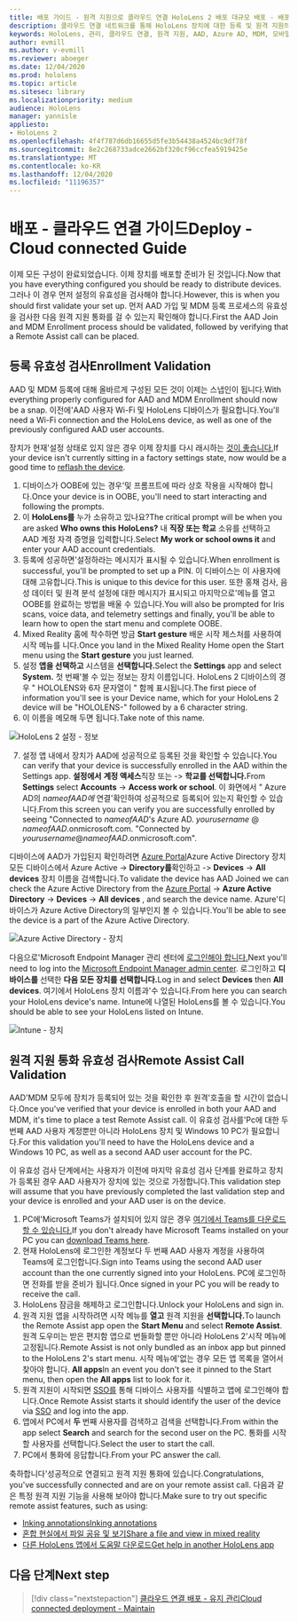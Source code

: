```yaml
---
title: 배포 가이드 - 원격 지원으로 클라우드 연결 HoloLens 2 배포 대규모 배포 - 배포
description: 클라우드 연결 네트워크를 통해 HoloLens 장치에 대한 등록 및 원격 지원의 유효성을 검사하는 방법
keywords: HoloLens, 관리, 클라우드 연결, 원격 지원, AAD, Azure AD, MDM, 모바일 장치 관리
author: evmill
ms.author: v-evmill
ms.reviewer: aboeger
ms.date: 12/04/2020
ms.prod: hololens
ms.topic: article
ms.sitesec: library
ms.localizationpriority: medium
audience: HoloLens
manager: yannisle
appliesto:
- HoloLens 2
ms.openlocfilehash: 4f4f787d6db16655d5fe3b54438a4524bc9df78f
ms.sourcegitcommit: 8e2c268733adce2662bf320cf96ccfea5919425e
ms.translationtype: MT
ms.contentlocale: ko-KR
ms.lasthandoff: 12/04/2020
ms.locfileid: "11196357"
---
```

# <span data-ttu-id="aad64-104">배포 - 클라우드 연결 가이드</span><span class="sxs-lookup"><span data-stu-id="aad64-104">Deploy - Cloud connected Guide</span></span>

<span data-ttu-id="aad64-105">이제 모든 구성이 완료되었습니다. 이제 장치를 배포할 준비가 된 것입니다.</span><span class="sxs-lookup"><span data-stu-id="aad64-105">Now that you have everything configured you should be ready to distribute devices.</span></span> <span data-ttu-id="aad64-106">그러나 이 경우 먼저 설정의 유효성을 검사해야 합니다.</span><span class="sxs-lookup"><span data-stu-id="aad64-106">However, this is when you should first validate your set up.</span></span> <span data-ttu-id="aad64-107">먼저 AAD 가입 및 MDM 등록 프로세스의 유효성을 검사한 다음 원격 지원 통화를 걸 수 있는지 확인해야 합니다.</span><span class="sxs-lookup"><span data-stu-id="aad64-107">First the AAD Join and MDM Enrollment process should be validated, followed by verifying that a Remote Assist call can be placed.</span></span>

## <span data-ttu-id="aad64-108">등록 유효성 검사</span><span class="sxs-lookup"><span data-stu-id="aad64-108">Enrollment Validation</span></span>

<span data-ttu-id="aad64-109">AAD 및 MDM 등록에 대해 올바르게 구성된 모든 것이 이제는 스냅인이 됩니다.</span><span class="sxs-lookup"><span data-stu-id="aad64-109">With everything properly configured for AAD and MDM Enrollment should now be a snap.</span></span> <span data-ttu-id="aad64-110">이전에&#39;AAD 사용자 Wi-Fi 및 HoloLens 디바이스가 필요합니다.</span><span class="sxs-lookup"><span data-stu-id="aad64-110">You&#39;ll need a Wi-Fi connection and the HoloLens device, as well as one of the previously configured AAD user accounts.</span></span>

<span data-ttu-id="aad64-111">장치가 현재&#39;설정 상태로 있지 않은 경우 이제 장치를 다시 래시하는 [것이 좋습니다.](https://docs.microsoft.com/hololens/hololens-recovery#clean-reflash-the-device)</span><span class="sxs-lookup"><span data-stu-id="aad64-111">If your device isn&#39;t currently sitting in a factory settings state, now would be a good time to [reflash the device](https://docs.microsoft.com/hololens/hololens-recovery#clean-reflash-the-device).</span></span>

1. <span data-ttu-id="aad64-112">디바이스가 OOBE에 있는 경우&#39;및 프롬프트에 따라 상호 작용을 시작해야 합니다.</span><span class="sxs-lookup"><span data-stu-id="aad64-112">Once your device is in OOBE, you&#39;ll need to start interacting and following the prompts.</span></span> 
1. <span data-ttu-id="aad64-113">이 **HoloLens를** 누가 소유하고 있나요?</span><span class="sxs-lookup"><span data-stu-id="aad64-113">The critical prompt will be when you are asked **Who owns this HoloLens?**</span></span> <span data-ttu-id="aad64-114">내 **직장 또는 학교** 소유를 선택하고 AAD 계정 자격 증명을 입력합니다.</span><span class="sxs-lookup"><span data-stu-id="aad64-114">Select **My work or school owns it** and enter your AAD account credentials.</span></span>
1. <span data-ttu-id="aad64-115">등록에 성공하면&#39;설정하라는 메시지가 표시될 수 있습니다.</span><span class="sxs-lookup"><span data-stu-id="aad64-115">When enrollment is successful, you&#39;ll be prompted to set up a PIN.</span></span> <span data-ttu-id="aad64-116">이 디바이스는 이 사용자에 대해 고유합니다.</span><span class="sxs-lookup"><span data-stu-id="aad64-116">This is unique to this device for this user.</span></span> <span data-ttu-id="aad64-117">또한 홍채 검사, 음성 데이터 및 원격 분석 설정에 대한 메시지가 표시되고 마지막으로&#39;메뉴를 열고 OOBE를 완료하는 방법을 배울 수 있습니다.</span><span class="sxs-lookup"><span data-stu-id="aad64-117">You will also be prompted for Iris scans, voice data, and telemetry settings and finally, you&#39;ll be able to learn how to open the start menu and complete OOBE.</span></span>
1. <span data-ttu-id="aad64-118">Mixed Reality 홈에 착수하면 방금 **Start gesture** 배운 시작 제스처를 사용하여 시작 메뉴를 니다.</span><span class="sxs-lookup"><span data-stu-id="aad64-118">Once you land in the Mixed Reality Home open the Start menu using the **Start gesture** you just learned.</span></span> 
1. <span data-ttu-id="aad64-119">설정 **앱을 선택하고** 시스템을 **선택합니다.**</span><span class="sxs-lookup"><span data-stu-id="aad64-119">Select the **Settings** app and select **System.**</span></span> <span data-ttu-id="aad64-120">첫 번째&#39;볼 수 있는 정보는 장치 이름입니다. HoloLens 2 디바이스의 경우 &quot; HOLOLENS와 6자 문자열이 &quot; 함께 표시됩니다.</span><span class="sxs-lookup"><span data-stu-id="aad64-120">The first piece of information you&#39;ll see is your Device name, which for your HoloLens 2 device will be &quot;HOLOLENS-&quot; followed by a 6 character string.</span></span> 
1. <span data-ttu-id="aad64-121">이 이름을 메모해 두면 됩니다.</span><span class="sxs-lookup"><span data-stu-id="aad64-121">Take note of this name.</span></span>

![HoloLens 2 설정 - 정보](./images/hololens2-settings-about.jpg)

7. <span data-ttu-id="aad64-123">설정 앱 내에서 장치가 AAD에 성공적으로 등록된 것을 확인할 수 있습니다.</span><span class="sxs-lookup"><span data-stu-id="aad64-123">You can verify that your device is successfully enrolled in the AAD within the Settings app.</span></span> <span data-ttu-id="aad64-124">**설정에서** **계정 액세스**직장 또는  ->  **학교를 선택합니다.**</span><span class="sxs-lookup"><span data-stu-id="aad64-124">From **Settings** select **Accounts** -> **Access work or school**.</span></span> <span data-ttu-id="aad64-125">이 화면에서 &quot; Azure AD의 _nameofAAD에_ 연결&#39;확인하여 성공적으로 등록되어 있는지 확인할 수 있습니다.</span><span class="sxs-lookup"><span data-stu-id="aad64-125">From this screen you can verify you are successfully enrolled by seeing &quot;Connected to _nameofAAD_&#39;s Azure AD.</span></span> <span data-ttu-id="aad64-126">_yourusername_ @ _nameofAAD_.onmicrosoft.com. &quot;</span><span class="sxs-lookup"><span data-stu-id="aad64-126">Connected by _yourusername_@_nameofAAD_.onmicrosoft.com&quot;.</span></span>

<span data-ttu-id="aad64-127">디바이스에 AAD가 가입된지 확인하려면 [Azure Portal](https://portal.azure.com/#home)Azure Active Directory 장치 모든 디바이스에서 Azure Active  ->  **Directory를**확인하고  ->  **Devices**  ->  **All devices** 장치 이름을 검색합니다.</span><span class="sxs-lookup"><span data-stu-id="aad64-127">To validate the device has AAD Joined we can check the Azure Active Directory from the [Azure Portal](https://portal.azure.com/#home) -> **Azure Active Directory** -> **Devices** -> **All devices** , and search the device name.</span></span> <span data-ttu-id="aad64-128">Azure&#39;디바이스가 Azure Active Directory의 일부인지 볼 수 있습니다.</span><span class="sxs-lookup"><span data-stu-id="aad64-128">You&#39;ll be able to see the device is a part of the Azure Active Directory.</span></span>

![Azure Active Directory - 장치](./images/aad-enrollment.png)

<span data-ttu-id="aad64-130">다음으로&#39;Microsoft Endpoint Manager 관리 센터에 [로그인해야 합니다.](https://endpoint.microsoft.com/#home)</span><span class="sxs-lookup"><span data-stu-id="aad64-130">Next you&#39;ll need to log into the [Microsoft Endpoint Manager admin center](https://endpoint.microsoft.com/#home).</span></span> <span data-ttu-id="aad64-131">로그인하고 **디바이스를** 선택한 **다음 모든 장치를 선택합니다.**</span><span class="sxs-lookup"><span data-stu-id="aad64-131">Log in and select **Devices** then **All devices**.</span></span> <span data-ttu-id="aad64-132">여기에서 HoloLens 장치 이름과&#39;수 있습니다.</span><span class="sxs-lookup"><span data-stu-id="aad64-132">From here you can search your HoloLens device&#39;s name.</span></span> <span data-ttu-id="aad64-133">Intune에 나열된 HoloLens를 볼 수 있습니다.</span><span class="sxs-lookup"><span data-stu-id="aad64-133">You should be able to see your HoloLens listed on Intune.</span></span>

![Intune - 장치](./images/endpoint-all-devices-enrolled.png)

## <span data-ttu-id="aad64-135">원격 지원 통화 유효성 검사</span><span class="sxs-lookup"><span data-stu-id="aad64-135">Remote Assist Call Validation</span></span>

<span data-ttu-id="aad64-136">AAD&#39;MDM 모두에 장치가 등록되어 있는 것을 확인한 후 원격&#39;호출을 할 시간이 없습니다.</span><span class="sxs-lookup"><span data-stu-id="aad64-136">Once you&#39;ve verified that your device is enrolled in both your AAD and MDM, it&#39;s time to place a test Remote Assist call.</span></span> <span data-ttu-id="aad64-137">이 유효성 검사를&#39;Pc에 대한 두 번째 AAD 사용자 계정뿐만 아니라 HoloLens 장치 및 Windows 10 PC가 필요합니다.</span><span class="sxs-lookup"><span data-stu-id="aad64-137">For this validation you&#39;ll need to have the HoloLens device and a Windows 10 PC, as well as a second AAD user account for the PC.</span></span>

<span data-ttu-id="aad64-138">이 유효성 검사 단계에서는 사용자가 이전에 마지막 유효성 검사 단계를 완료하고 장치가 등록된 경우 AAD 사용자가 장치에 있는 것으로 가정합니다.</span><span class="sxs-lookup"><span data-stu-id="aad64-138">This validation step will assume that you have previously completed the last validation step and your device is enrolled and your AAD user is on the device.</span></span>

1. <span data-ttu-id="aad64-139">PC에&#39;Microsoft Teams가 설치되어 있지 않은 경우 [여기에서 Teams를 다운로드할 수 있습니다.](https://www.microsoft.com/microsoft-365/microsoft-teams/download-app)</span><span class="sxs-lookup"><span data-stu-id="aad64-139">If you don&#39;t already have Microsoft Teams installed on your PC you can [download Teams here](https://www.microsoft.com/microsoft-365/microsoft-teams/download-app).</span></span>
2. <span data-ttu-id="aad64-140">현재 HoloLens에 로그인한 계정보다 두 번째 AAD 사용자 계정을 사용하여 Teams에 로그인합니다.</span><span class="sxs-lookup"><span data-stu-id="aad64-140">Sign into Teams using the second AAD user account than the one currently signed into your HoloLens.</span></span> <span data-ttu-id="aad64-141">PC에 로그인하면 전화를 받을 준비가 됩니다.</span><span class="sxs-lookup"><span data-stu-id="aad64-141">Once signed in your PC you will be ready to receive the call.</span></span>
3. <span data-ttu-id="aad64-142">HoloLens 잠금을 해제하고 로그인합니다.</span><span class="sxs-lookup"><span data-stu-id="aad64-142">Unlock your HoloLens and sign in.</span></span>
4. <span data-ttu-id="aad64-143">원격 지원 앱을 시작하려면 시작 메뉴를 **열고** 원격 지원을 **선택합니다.**</span><span class="sxs-lookup"><span data-stu-id="aad64-143">To launch the Remote Assist app open the **Start Menu** and select **Remote Assist**.</span></span> <span data-ttu-id="aad64-144">원격 도우미는 받은 편지함 앱으로 번들화할 뿐만 아니라 HoloLens 2&#39;시작 메뉴에 고정됩니다.</span><span class="sxs-lookup"><span data-stu-id="aad64-144">Remote Assist is not only bundled as an inbox app but pinned to the HoloLens 2&#39;s start menu.</span></span> <span data-ttu-id="aad64-145">시작 메뉴에&#39;없는 경우 모든 앱 목록을 열어서 찾아야 합니다. **All apps**</span><span class="sxs-lookup"><span data-stu-id="aad64-145">In an event you don&#39;t see it pinned to the Start menu, then open the **All apps** list to look for it.</span></span>
5. <span data-ttu-id="aad64-146">원격 지원이 시작되면 [SSO를](https://docs.microsoft.com/azure/active-directory/manage-apps/what-is-single-sign-on) 통해 디바이스 사용자를 식별하고 앱에 로그인해야 합니다.</span><span class="sxs-lookup"><span data-stu-id="aad64-146">Once Remote Assist starts it should identify the user of the device via [SSO](https://docs.microsoft.com/azure/active-directory/manage-apps/what-is-single-sign-on) and log into the app.</span></span>
6. <span data-ttu-id="aad64-147">앱에서 PC에서 **두** 번째 사용자를 검색하고 검색을 선택합니다.</span><span class="sxs-lookup"><span data-stu-id="aad64-147">From within the app select **Search** and search for the second user on the PC.</span></span> <span data-ttu-id="aad64-148">통화를 시작할 사용자를 선택합니다.</span><span class="sxs-lookup"><span data-stu-id="aad64-148">Select the user to start the call.</span></span>
7. <span data-ttu-id="aad64-149">PC에서 통화에 응답합니다.</span><span class="sxs-lookup"><span data-stu-id="aad64-149">From your PC answer the call.</span></span>

<span data-ttu-id="aad64-150">축하합니다&#39;성공적으로 연결되고 원격 지원 통화에 있습니다.</span><span class="sxs-lookup"><span data-stu-id="aad64-150">Congratulations, you&#39;ve successfully connected and are on your remote assist call.</span></span> <span data-ttu-id="aad64-151">다음과 같은 특정 원격 지원 기능을 사용해 보아야 합니다.</span><span class="sxs-lookup"><span data-stu-id="aad64-151">Make sure to try out specific remote assist features, such as using:</span></span>

- [<span data-ttu-id="aad64-152">Inking annotations</span><span class="sxs-lookup"><span data-stu-id="aad64-152">Inking annotations</span></span>](https://docs.microsoft.com/dynamics365/mixed-reality/remote-assist/add-annotations-hololens)
- [<span data-ttu-id="aad64-153">혼합 현실에서 파일 공유 및 보기</span><span class="sxs-lookup"><span data-stu-id="aad64-153">Share a file and view in mixed reality</span></span>](https://docs.microsoft.com/dynamics365/mixed-reality/remote-assist/display-save-files)
- [<span data-ttu-id="aad64-154">다른 HoloLens 앱에서 도움말 다운로드</span><span class="sxs-lookup"><span data-stu-id="aad64-154">Get help in another HoloLens app</span></span>](https://docs.microsoft.com/dynamics365/mixed-reality/remote-assist/get-help-hololens-app-hololens)

## <span data-ttu-id="aad64-155">다음 단계</span><span class="sxs-lookup"><span data-stu-id="aad64-155">Next step</span></span>

> [!div class="nextstepaction"]
> [<span data-ttu-id="aad64-156">클라우드 연결 배포 - 유지 관리</span><span class="sxs-lookup"><span data-stu-id="aad64-156">Cloud connected deployment - Maintain</span></span>](hololens2-cloud-connected-maintain.md)